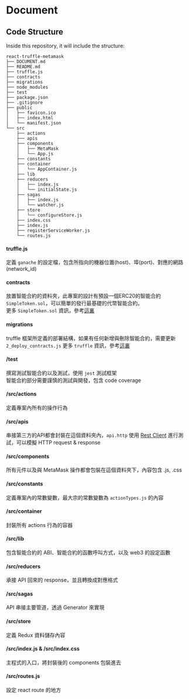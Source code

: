 # Document

## Code Structure
Inside this repository, it will include the structure:

```
react-truffle-metamask
├── DOCUMENT.md
├── README.md
├── truffle.js
├── contracts
├── migrations
├── node_modules
├── test
├── package.json
├── .gitignore
├── public
│   ├── favicon.ico
│   ├── index.html
│   └── manifest.json
└── src
    ├── actions
    ├── apis
    ├── components
    │   ├── MetaMask
    │   └── App.js
    ├── constants
    ├── container
    │   └── AppContainer.js
    ├── lib
    ├── reducers
    │   ├── index.js
    │   └── initialState.js
    ├── sagas
    │   ├── index.js
    │   └── watcher.js
    ├── store
    │   └── configureStore.js
    ├── index.css
    ├── index.js
    ├── registerServiceWorker.js
    └── routes.js
```

#### truffle.js

定義 `ganache` 的設定檔，包含所指向的機器位置(host)、埠(port)、對應的網路(network_id)

#### contracts

放置智能合約的資料夾，此專案的設計有預設一個ERC20的智能合約 `SimpleToken.sol`，可以簡單的發行最基礎的代幣智能合約。  
更多 `SimpleToken.sol` 資訊，參考[這裏](./SMART_CONTRACT.md)

#### migrations

truffle 框架所定義的部署結構，如果有任何新增與刪除智能合約，需要更新 `2_deploy_contracts.js`
更多 `truffle` 資訊，參考[這裏](./TRUFFLE.md)

#### /test

撰寫測試智能合約以及測試，使用 `jest` 測試框架  
智能合約部分需要謹慎的測試與開發，包含 code coverage

#### /src/actions

定義專案內所有的操作行為

#### /src/apis

串接第三方的API都會封裝在這個資料夾內，`api.http` 使用 [Rest Client](https://marketplace.visualstudio.com/items?itemName=humao.rest-client) 進行測試，可以模擬 HTTP request & response

#### /src/components

所有元件以及與 MetaMask 操作都會包裝在這個資料夾下，內容包含 .js, .css

#### /src/constants

定義專案內的常數變數，最大宗的常數變數為 `actionTypes.js` 的內容

#### /src/container

封裝所有 actions 行為的容器

#### /src/lib

包含智能合約的 ABI、智能合約的函數呼叫方式，以及 web3 的設定函數

#### /src/reducers

承接 API 回來的 response，並且轉換成對應格式

#### /src/sagas

API 串接主要管道，透過 Generator 來實現

#### /src/store

定義 Redux 資料儲存內容

#### /src/index.js & /src/index.css

主程式的入口，將封裝後的 components 包裝進去

#### /src/routes.js

設定 react route 的地方
